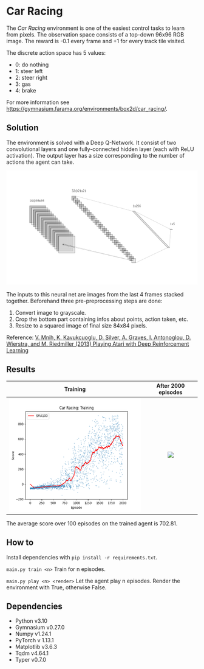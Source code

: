 # Car Racing

The *Car Racing* environment is one of the easiest control tasks to learn from pixels. The observation space consists of a top-down 96x96 RGB image. The reward is -0.1 every frame and +1 for every track tile visited.

The discrete action space has 5 values:
- 0: do nothing
- 1: steer left
- 2: steer right
- 3: gas
- 4: brake

For more information see https://gymnasium.farama.org/environments/box2d/car_racing/.


## Solution

The environment is solved with a Deep Q-Network. It consist of two convolutional layers and one fully-connected hidden layer (each with ReLU activation). The output layer has a size corresponding to the number of actions the agent can take.

<p align="center"><img src="img/racing_net.png?raw=true" height="300"></p>

The inputs to this neural net are images from the last 4 frames stacked together. Beforehand three pre-preprocessing steps are done:
1. Convert image to grayscale.
2. Crop the bottom part containing infos about points, action taken, etc.
3. Resize to a squared image of final size 84x84 pixels.

Reference: [V. Mnih, K. Kavukcuoglu, D. Silver, A. Graves, I. Antonoglou, D. Wierstra, and M. Riedmiller (2013) Playing Atari with Deep Reinforcement Learning](https://arxiv.org/abs/1312.5602)


## Results

| Training                                                    | After 2000 episodes                                |
|:-----------------------------------------------------------:|:--------------------------------------------------:|
| <img src="img/dqn_training.png?raw=true" height="300">      | <img src="img/dqn.gif?raw=true" height="300">      |


The average score over 100 episodes on the trained agent is 702.81.


## How to

Install dependencies with `pip install -r requirements.txt`.

`main.py train <n>` Train for n episodes.

`main.py play <n> <render>` Let the agent play n episodes. Render the environment with True, otherwise False.


## Dependencies

- Python v3.10
- Gymnasium v0.27.0
- Numpy v1.24.1
- PyTorch v 1.13.1
- Matplotlib v3.6.3
- Tqdm v4.64.1
- Typer v0.7.0
